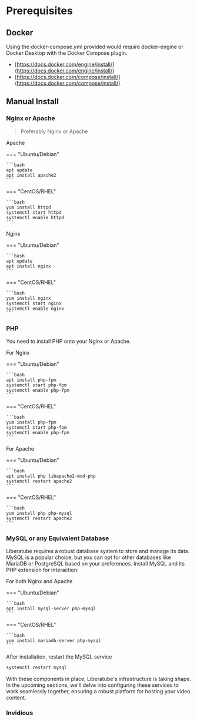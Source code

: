 # Prerequisites

## Docker

Using the docker-compose.yml provided would require docker-engine or Docker Desktop with the Docker Compose plugin.

- [https://docs.docker.com/engine/install/](https://docs.docker.com/engine/install/)
- [https://docs.docker.com/compose/install/](https://docs.docker.com/compose/install/)

## Manual Install

### **Nginx or Apache**

> Preferably Nginx or Apache

Apache

=== "Ubuntu/Debian"

    ```bash
    apt update
    apt install apache2
    ```

=== "CentOS/RHEL"

    ```bash
    yum install httpd
    systemctl start httpd
    systemctl enable httpd
    ```

Nginx

=== "Ubuntu/Debian"

    ```bash
    apt update
    apt install nginx
    ```

=== "CentOS/RHEL"

    ```bash
    yum install nginx
    systemctl start nginx
    systemctl enable nginx
    ```

### **PHP**

You need to install PHP onto your Nginx or Apache.

For Nginx

=== "Ubuntu/Debian"

    ```bash
    apt install php-fpm
    systemctl start php-fpm
    systemctl enable php-fpm
    ```

=== "CentOS/RHEL"

    ```bash
    yum install php-fpm
    systemctl start php-fpm
    systemctl enable php-fpm
    ```

For Apache

=== "Ubuntu/Debian"

    ```bash
    apt install php libapache2-mod-php
    systemctl restart apache2
    ```

=== "CentOS/RHEL"

    ```bash
    yum install php php-mysql
    systemctl restart apache2
    ```

### **MySQL or any Equivalent Database**

Liberatube requires a robust database system to store and manage its data. MySQL is a popular choice, but you can opt for other databases like MariaDB or PostgreSQL based on your preferences. Install MySQL and its PHP extension for interaction:

For both Nginx and Apache

=== "Ubuntu/Debian"

    ```bash
    apt install mysql-server php-mysql
    ```

=== "CentOS/RHEL"

    ```bash
    yum install mariadb-server php-mysql
    ```

After installation, restart the MySQL service

```bash
systemctl restart mysql
```

With these components in place, Liberatube's infrastructure is taking shape. In the upcoming sections, we'll delve into configuring these services to work seamlessly together, ensuring a robust platform for hosting your video content.

### **Invidious**

    
